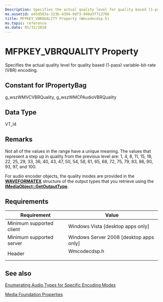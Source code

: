 ```yaml
---
Description: Specifies the actual quality level for quality based (1-pass) variable-bit-rate (VBR) encoding.
ms.assetid: e45d583a-323b-4394-9df3-949a3f713708
title: MFPKEY_VBRQUALITY Property (Wmcodecdsp.h)
ms.topic: reference
ms.date: 05/31/2018
---
```


# MFPKEY\_VBRQUALITY Property

Specifies the actual quality level for quality based (1-pass) variable-bit-rate (VBR) encoding.

## Constant for IPropertyBag

g\_wszWMVCVBRQuality, g\_wszWMCPAudioVBRQuality

## Data Type

VT\_I4

## Remarks

Not all of the values in the range have a unique meaning. The values that represent a step up in quality from the previous level are: 1, 4, 8, 11, 15, 18, 22, 25, 29, 33, 36, 40, 43, 47, 50, 54, 58, 61, 65, 68, 72, 75, 79, 83, 86, 90, 93, 97, and 100.

For audio encoder objects, the quality modes are provided in the [**WAVEFORMATEX**](/previous-versions/dd757713(v=vs.85)) structure of the output types that you retrieve using the [**IMediaObject::GetOutputType**](/previous-versions/windows/desktop/api/mediaobj/nf-mediaobj-imediaobject-getoutputtype).

## Requirements



| Requirement | Value |
|-------------------------------------|-----------------------------------------------------------------------------------------|
| Minimum supported client<br/> | Windows Vista \[desktop apps only\]<br/>                                          |
| Minimum supported server<br/> | Windows Server 2008 \[desktop apps only\]<br/>                                    |
| Header<br/>                   | <dl> <dt>Wmcodecdsp.h</dt> </dl> |



## See also

<dl> <dt>

[Enumerating Audio Types for Specific Encoding Modes](enumeratingaudiotypesforspecificencodingmodes.md)
</dt> <dt>

[Media Foundation Properties](media-foundation-properties.md)
</dt> </dl>

 

 
